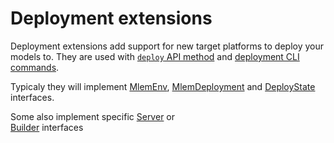 # Deployment extensions

Deployment extensions add support for new target platforms to deploy your models
to. They are used with [`deploy` API method](/doc/api-reference/deploy) and
[deployment CLI commands](/doc/command-reference/deployment).

Typicaly they will implement [MlemEnv](/doc/user-guide/mlem-abcs#mlemenv),
[MlemDeployment](/doc/user-guide/mlem-abcs#mlemdeployment) and
[DeployState](/doc/user-guide/mlem-abcs#deploystate) interfaces.

Some also implement specific [Server](/doc/user-guide/mlem-abcs#server) or  
[Builder](/doc/user-guide/mlem-abcs#builder) interfaces
